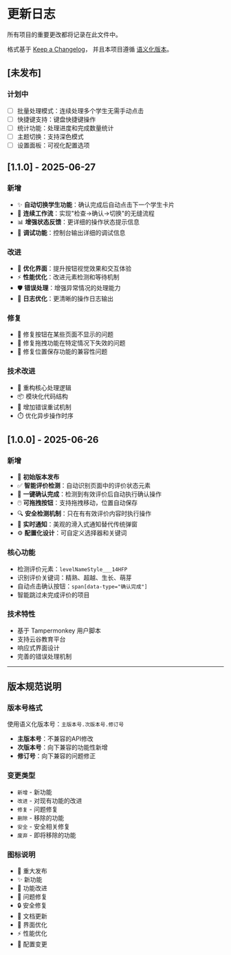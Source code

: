 # 更新日志

所有项目的重要更改都将记录在此文件中。

格式基于 [Keep a Changelog](https://keepachangelog.com/zh-CN/1.0.0/)，
并且本项目遵循 [语义化版本](https://semver.org/lang/zh-CN/)。

## [未发布]

### 计划中
- [ ] 批量处理模式：连续处理多个学生无需手动点击
- [ ] 快捷键支持：键盘快捷键操作
- [ ] 统计功能：处理进度和完成数量统计
- [ ] 主题切换：支持深色模式
- [ ] 设置面板：可视化配置选项

## [1.1.0] - 2025-06-27

### 新增
- ✨ **自动切换学生功能**：确认完成后自动点击下一个学生卡片
- 🎯 **连续工作流**：实现"检查→确认→切换"的无缝流程
- 📊 **增强状态反馈**：更详细的操作状态提示信息
- 🔧 **调试功能**：控制台输出详细的调试信息

### 改进
- 🎨 **优化界面**：提升按钮视觉效果和交互体验
- ⚡ **性能优化**：改进元素检测和等待机制
- 🛡️ **错误处理**：增强异常情况的处理能力
- 📝 **日志优化**：更清晰的操作日志输出

### 修复
- 🐛 修复按钮在某些页面不显示的问题
- 🐛 修复拖拽功能在特定情况下失效的问题
- 🐛 修复位置保存功能的兼容性问题

### 技术改进
- 🔄 重构核心处理逻辑
- 📦 模块化代码结构
- 🧪 增加错误重试机制
- ⏱️ 优化异步操作时序

## [1.0.0] - 2025-06-26

### 新增
- 🎉 **初始版本发布**
- ✅ **智能评价检测**：自动识别页面中的评价状态元素
- 🎯 **一键确认完成**：检测到有效评价后自动执行确认操作
- 🖱️ **可拖拽按钮**：支持拖拽移动，位置自动保存
- 🔍 **安全检测机制**：只在有有效评价内容时执行操作
- 💬 **实时通知**：美观的滑入式通知替代传统弹窗
- ⚙️ **配置化设计**：可自定义选择器和关键词

### 核心功能
- 检测评价元素：`levelNameStyle___14HFP`
- 识别评价关键词：精熟、超越、生长、萌芽
- 自动点击确认按钮：`span[data-type="确认完成"]`
- 智能跳过未完成评价的项目

### 技术特性
- 基于 Tampermonkey 用户脚本
- 支持云谷教育平台
- 响应式界面设计
- 完善的错误处理机制

---

## 版本规范说明

### 版本号格式
使用语义化版本号：`主版本号.次版本号.修订号`

- **主版本号**：不兼容的API修改
- **次版本号**：向下兼容的功能性新增
- **修订号**：向下兼容的问题修正

### 变更类型
- `新增` - 新功能
- `改进` - 对现有功能的改进
- `修复` - 问题修复
- `删除` - 移除的功能
- `安全` - 安全相关修复
- `废弃` - 即将移除的功能

### 图标说明
- 🎉 重大发布
- ✨ 新功能
- 🎯 功能改进
- 🐛 问题修复
- 🔒 安全修复
- 📝 文档更新
- 🎨 界面优化
- ⚡ 性能优化
- 🔧 配置变更